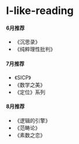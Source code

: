 # I-like-reading
#### 6月推荐
- 《沉思录》
- 《纯粹理性批判》
#### 7月推荐
- 《SICP》
- 《数学之美》
- 《定位》系列
#### 8月推荐
- 《逻辑的引擎》
- 《范畴论》
- 《素数之恋》
